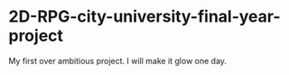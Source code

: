 # 2D-RPG-city-university-final-year-project
My first over ambitious project. I will make it glow one day.

